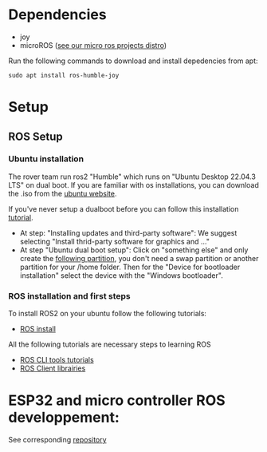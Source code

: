 # Dependencies
* joy
* microROS ([see our micro ros projects distro](https://github.com/robotique-udes/rover_micro/)) 

Run the following commands to download and install depedencies from apt:
```
sudo apt install ros-humble-joy
```

# Setup
## ROS Setup
### Ubuntu installation 
The rover team run ros2 "Humble" which runs on "Ubuntu Desktop 22.04.3 LTS" on dual boot. If you are familiar with os installations, you can download the .iso from the [ubuntu website](https://ubuntu.com/download/desktop). 

If you've never setup a dualboot before you can follow this installation [tutorial](https://medium.com/linuxforeveryone/how-to-install-ubuntu-20-04-and-dual-boot-alongside-windows-10-323a85271a73).
- At step: "Installing updates and third-party software": 
We suggest selecting "Install thrid-party software for graphics and ..."
- At step "Ubuntu dual boot setup": Click on "something else" and only create the [following partition](https://miro.medium.com/v2/resize:fit:720/format:webp/1*NHz494_x-btfTl4tnm0Muw.png), you don't need a swap partition or another partition for your /home folder. Then for the "Device for bootloader installation" select the device with the "Windows bootloader".

### ROS installation and first steps
To install ROS2 on your ubuntu follow the following tutorials:
- [ROS install](https://docs.ros.org/en/humble/Installation/Ubuntu-Install-Debians.html)

All the following tutorials are necessary steps to learning ROS
- [ROS CLI tools tutorials](https://docs.ros.org/en/humble/Tutorials/Beginner-CLI-Tools.html)
- [ROS Client librairies](https://docs.ros.org/en/humble/Tutorials/Beginner-Client-Libraries.html)

# ESP32 and micro controller ROS developpement:
See corresponding [repository](https://github.com/robotique-udes/rover_micro) 

